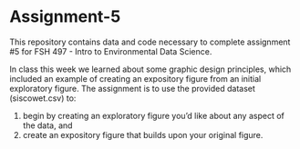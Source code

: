 # Assignment-5

This repository contains data and code necessary to complete assignment #5 for FSH 497 - Intro to Environmental Data Science.

In class this week we learned about some graphic design principles, which included an example of creating an expository figure from an initial exploratory figure. The assignment  is to use the provided dataset (siscowet.csv) to:
1. begin by creating an exploratory figure you’d like about any aspect of the data, and
2. create an expository figure that builds upon your original figure.
